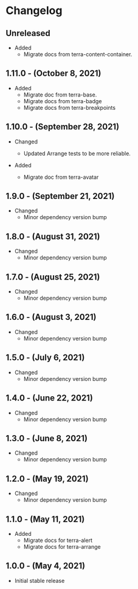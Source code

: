 # Changelog

## Unreleased

* Added
  * Migrate docs from terra-content-container.

## 1.11.0 - (October 8, 2021)

* Added
  * Migrate doc from terra-base.
  * Migrate docs from terra-badge
  * Migrate docs from terra-breakpoints

## 1.10.0 - (September 28, 2021)

* Changed
  * Updated Arrange tests to be more reliable.

* Added
  * Migrate doc from terra-avatar

## 1.9.0 - (September 21, 2021)

* Changed
  * Minor dependency version bump

## 1.8.0 - (August 31, 2021)

* Changed
  * Minor dependency version bump

## 1.7.0 - (August 25, 2021)

* Changed
  * Minor dependency version bump

## 1.6.0 - (August 3, 2021)

* Changed
  * Minor dependency version bump

## 1.5.0 - (July 6, 2021)

* Changed
  * Minor dependency version bump

## 1.4.0 - (June 22, 2021)

* Changed
  * Minor dependency version bump

## 1.3.0 - (June 8, 2021)

* Changed
  * Minor dependency version bump

## 1.2.0 - (May 19, 2021)

* Changed
  * Minor dependency version bump

## 1.1.0 - (May 11, 2021)

* Added
  * Migrate docs for terra-alert
  * Migrate docs for terra-arrange

## 1.0.0 - (May 4, 2021)

* Initial stable release
